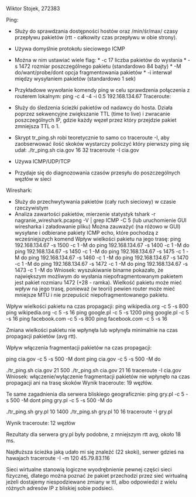 Wiktor Stojek, 272383

Ping:

- Służy do sprawdzania dostępności hostów oraz /min/śr/max/ czasy przepływu pakietów (rtt - całkowity czas przepływu w obie strony).
- Używa domyślnie protokołu sieciowego ICMP

- Można w nim ustawiać wiele flag:
         * -c 17 liczba pakietów do wysłania
         * -s 1472 rozmiar poszczególnego pakietu (standardowo 84 bajty)
        * -M do/want/probe/dont opcja fragmentowania pakietów
        * -i interwał między wysyłaniem pakietów (standardowo 1 sek)
 - Przykładowe wywołanie komendy ping w celu sprawdzenia połączenia z routerem lokalnym:
ping -c 4 -4 -i 0.5 192.168.134.67
 Traceroute:
 - Służy do śledzenia ścieżki pakietów od nadawcy do hosta. Działa poprzez sekwencyjne zwiększanie TTL (time to live) i zwracanie poszczególnych IP, gdzie każdy węzeł przez który przejdzie pakiet zmniejsza TTL o 1.
 - Skrypt tr\_ping.sh robi teoretycznie to samo co traceroute -I, aby zaobserwować ilość skoków wystarczy policzyć który pierwszy ping się udał:
./tr\_ping.sh cia.gov 16 32
traceroute -I cia.gov
 - Używa ICMP/UDP/TCP
 - Przydaje się do diagnozowania czasów przesyłu do poszczególnych węzłów w sieci

 Wireshark:
 - Służy do przechwytywania pakietów (cały ruch sieciowy) w czasie rzeczywistym
 - Analiza zawartości pakietów, mierzenie statystyk
tshark -r nagranie\_wireshark.pcapng -V | grep ICMP -C 5
 (lub uruchomienie GUI wiresharka i załadowanie pliku)
 Można zauważyć (na różowo w GUI) wysyłane i odbierane pakiety ICMP echo, które pochodzą z wcześniejszych komend
 Wpływ wielkości pakietu na jego trasę:
ping 192.168.134.67 -s 1500 -c 1 -M do
ping 192.168.134.67 -s 1400 -c 1 -M do
ping 192.168.134.67 -s 1450 -c 1 -M do
ping 192.168.134.67 -s 1475 -c 1 -M do
ping 192.168.134.67 -s 1460 -c 1 -M do
ping 192.168.134.67 -s 1470 -c 1 -M do
ping 192.168.134.67 -s 1472 -c 1 -M do
ping 192.168.134.67 -s 1473 -c 1 -M do
 Wniosek: wyszukiwanie binarne pokazało, że największym możliwym do wysłania niepofragmentowanym pakietem jest pakiet rozmiaru 1472 (+28 - ramka). Wielkość pakietu może mieć wpływ na jego trasę, ponieważ (w teorii) pewien router może mieć mniejsze MTU i nie przepuścić niepofragmentowanego pakietu.

 Wpływ wielkości pakietu na czas propagacji:
ping wikipedia.org -c 5 -s 800
ping wikipedia.org -c 5 -s 16
ping google.pl -c 5 -s 1200
ping google.pl -c 5 -s 16
ping facebook.com -c 5 -s 800
ping facebook.com -c 5 -s 16

 Zmiana wielkości pakietu nie wpłynęła lub wpłynęła minimalnie na czas propagacji pakietów (avg rtt).

 Wpływ włączenia fragmentacji pakietów na czas propagacji:

ping cia.gov -c 5 -s 500 -M dont
ping cia.gov -c 5 -s 500 -M do

./tr\_ping.sh cia.gov 21 500
./tr\_ping.sh cia.gov 21 16
traceroute -I cia.gov
 Wniosek: włączenie/wyłączenie fragmentacji pakietów nie wpłynęło na czas propagacji ani na trasę skoków
 Wynik traceroute: 19 węzłów.

 Te same zagadnienia dla serwera bliskiego geograficznie:
ping gry.pl -c 5 -s 500 -M dont
ping gry.pl -c 5 -s 500 -M do

./tr\_ping.sh gry.pl 10 1400
./tr\_ping.sh gry.pl 10 16
traceroute -I gry.pl

 Wynik traceroute: 12 węzłów

 Rezultaty dla serwera gry.pl były podobne, z mniejszym rtt avg, około 18 ms.


 Najdłuższa ścieżka jaką udało mi się znaleźć (22 skoki), serwer gdzieś na hawajach
traceroute -I -m 120 45.79.83.116


 Sieci wirtualne stanowią logiczne wyodrębnienie pewnej części sieci fizycznej, dlatego można poznać że pakiet przechodzi przez sieć wirtualną jeżeli dostajemy niespodziewane zmiany w ttl, albo odpowiedzi z wielu różnych adresów IP z bliskiej sobie podsieci.
